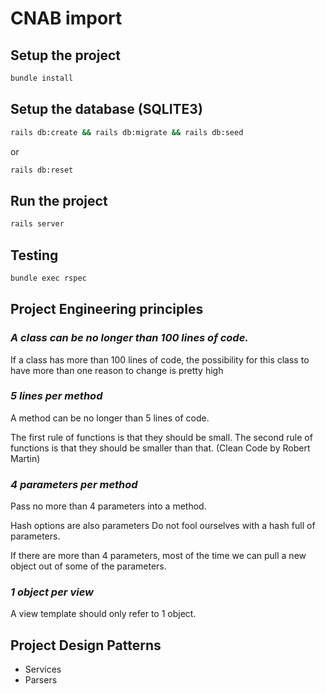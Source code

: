 # CNAB import

## Setup the project

```sh
bundle install
```

## Setup the database (SQLITE3)

```sh
rails db:create && rails db:migrate && rails db:seed
```

or

```sh
rails db:reset
```

## Run the project

```sh
rails server
```

## Testing

```sh
bundle exec rspec
```

## Project Engineering principles

### *A class can be no longer than 100 lines of code.*
If a class has more than 100 lines of code, the possibility for this class to have more than one reason to change is pretty high

### *5 lines per method*

A method can be no longer than 5 lines of code.

The first rule of functions is that they should be small. The second rule of functions is that they should be smaller than that. (Clean Code by Robert Martin)

### *4 parameters per method*

Pass no more than 4 parameters into a method.

Hash options are also parameters Do not fool ourselves with a hash full of parameters.

If there are more than 4 parameters, most of the time we can pull a new object out of some of the parameters.

### *1 object per view*

A view template should only refer to 1 object. 

## Project Design Patterns

- Services
- Parsers